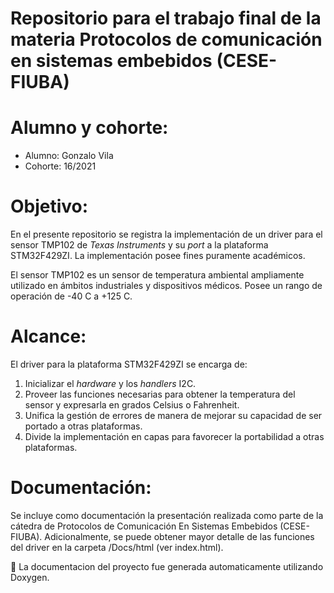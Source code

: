 # Repositorio para el trabajo final de la materia Protocolos de comunicación en sistemas embebidos (CESE-FIUBA)

Alumno y cohorte:
=================
- Alumno: Gonzalo Vila
- Cohorte: 16/2021

Objetivo:
=========
En el presente repositorio se registra la implementación de un driver para el sensor TMP102 de *Texas Instruments* y su *port* a la plataforma STM32F429ZI. La implementación posee fines puramente académicos.

El sensor TMP102 es un sensor de temperatura ambiental ampliamente utilizado en ámbitos industriales y dispositivos médicos. Posee un rango de operación de -40 C a +125 C.

Alcance:
========
El driver para la plataforma STM32F429ZI se encarga de:

1. Inicializar el *hardware* y los *handlers* I2C.
2. Proveer las funciones necesarias para obtener la temperatura del sensor y expresarla en grados Celsius o Fahrenheit.
3. Unifica la gestión de errores de manera de mejorar su capacidad de ser portado a otras plataformas.
4. Divide la implementación en capas para favorecer la portabilidad a otras plataformas.

Documentación:
==============
Se incluye como documentación la presentación realizada como parte de la cátedra de Protocolos de Comunicación En Sistemas Embebidos (CESE-FIUBA).
Adicionalmente, se puede obtener mayor detalle de las funciones del driver en la carpeta /Docs/html (ver index.html).

📖 La documentacion del proyecto fue generada automaticamente utilizando Doxygen.
